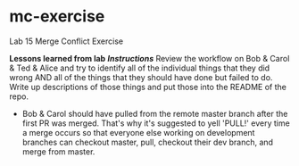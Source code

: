 # mc-exercise
Lab 15 Merge Conflict Exercise

**Lessons learned from lab**
***Instructions***
Review the workflow on Bob & Carol & Ted & Alice and try to identify all of the individual things that they did wrong AND all of the things that they should have done but failed to do. Write up descriptions of those things and put those into the README of the repo.

* Bob & Carol should have pulled from the remote master branch after the first PR was merged. That's why it's suggested to yell 'PULL!' every time a merge occurs so that everyone else working on development branches can checkout master, pull, checkout their dev branch, and merge from master.